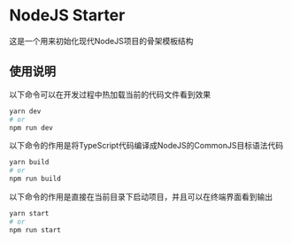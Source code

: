# NodeJS Starter

这是一个用来初始化现代NodeJS项目的骨架模板结构


## 使用说明

以下命令可以在开发过程中热加载当前的代码文件看到效果

```sh
yarn dev
# or
npm run dev
```


以下命令的作用是将TypeScript代码编译成NodeJS的CommonJS目标语法代码

```sh
yarn build
# or
npm run build
```


以下命令的作用是直接在当前目录下启动项目，并且可以在终端界面看到输出

```sh
yarn start
# or
npm run start
```
